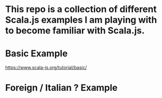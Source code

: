 
# This repo is a collection of different Scala.js examples I am playing with to become familiar with Scala.js.

# Basic Example 
https://www.scala-js.org/tutorial/basic/

# Foreign / Italian ? Example

